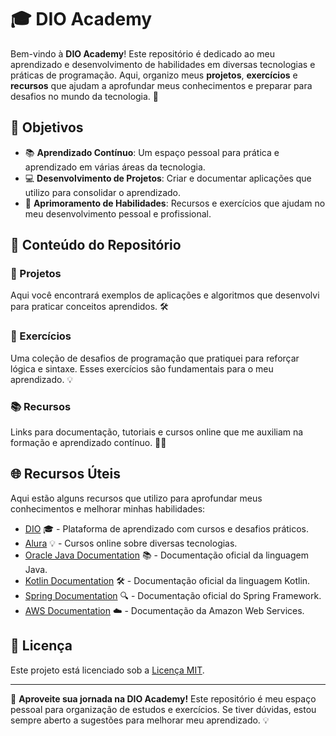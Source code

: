 # 🎓 DIO Academy

Bem-vindo à **DIO Academy**! Este repositório é dedicado ao meu aprendizado e desenvolvimento de habilidades em diversas tecnologias e práticas de programação. Aqui, organizo meus **projetos**, **exercícios** e **recursos** que ajudam a aprofundar meus conhecimentos e preparar para desafios no mundo da tecnologia. 🚀

## 🎯 Objetivos

- 📚 **Aprendizado Contínuo**: Um espaço pessoal para prática e aprendizado em várias áreas da tecnologia.
- 💻 **Desenvolvimento de Projetos**: Criar e documentar aplicações que utilizo para consolidar o aprendizado.
- 🌱 **Aprimoramento de Habilidades**: Recursos e exercícios que ajudam no meu desenvolvimento pessoal e profissional.

## 📂 Conteúdo do Repositório

### 🔨 Projetos
Aqui você encontrará exemplos de aplicações e algoritmos que desenvolvi para praticar conceitos aprendidos. 🛠️

### 🧩 Exercícios
Uma coleção de desafios de programação que pratiquei para reforçar lógica e sintaxe. Esses exercícios são fundamentais para o meu aprendizado. 💡

### 📚 Recursos
Links para documentação, tutoriais e cursos online que me auxiliam na formação e aprendizado contínuo. 📖🔗

## 🌐 Recursos Úteis

Aqui estão alguns recursos que utilizo para aprofundar meus conhecimentos e melhorar minhas habilidades:

- [DIO](https://www.dio.me/) 🎓 - Plataforma de aprendizado com cursos e desafios práticos.
- [Alura](https://www.alura.com.br/) 💡 - Cursos online sobre diversas tecnologias.
- [Oracle Java Documentation](https://docs.oracle.com/en/java/) 📚 - Documentação oficial da linguagem Java.
- [Kotlin Documentation](https://kotlinlang.org/docs/home.html) 🛠️ - Documentação oficial da linguagem Kotlin.
- [Spring Documentation](https://spring.io/docs) 🔍 - Documentação oficial do Spring Framework.
- [AWS Documentation](https://aws.amazon.com/documentation/) ☁️ - Documentação da Amazon Web Services.

## 📜 Licença

Este projeto está licenciado sob a [Licença MIT](LICENSE).

---

🚀 **Aproveite sua jornada na DIO Academy!** Este repositório é meu espaço pessoal para organização de estudos e exercícios. Se tiver dúvidas, estou sempre aberto a sugestões para melhorar meu aprendizado. 💡
